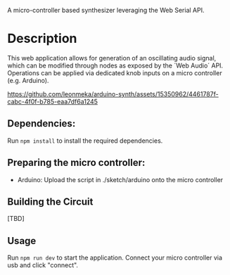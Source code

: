A micro-controller based synthesizer leveraging the Web Serial API.

# Description
This web application allows for generation of an oscillating audio signal, which can be modified through nodes as exposed by the ´Web Audio´ API. Operations can be applied via dedicated knob inputs on a micro controller (e.g. Arduino).

https://github.com/leonmeka/arduino-synth/assets/15350962/4461787f-cabc-4f0f-b785-eaa7df6a1245

## Dependencies:
Run `npm install` to install the required dependencies.

## Preparing the micro controller:
- Arduino: Upload the script in ./sketch/arduino onto the micro controller

## Building the Circuit
[TBD]

## Usage
Run `npm run dev` to start the application. Connect your micro controller via usb and click "connect".
